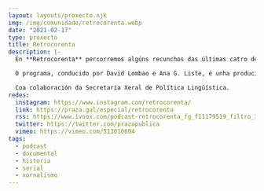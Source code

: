 ```yaml
---
layout: layouts/proxecto.njk
img: /img/comunidade/retrocorenta.webp
date: "2021-02-17"
type: proxecto
title: Retrocorenta
description: |-
  En **Retrocorenta** percorremos algúns recunchos das últimas catro décadas da historia de Galicia tirando dos fíos da cultura, da música, dos deportes, das xentes, dos lugares… Algunhas desas cousas que tamén son historia do país e parte da nosa memoria colectiva. Poremos voces ás lembranzas, refrescarémolas e, seguro, tamén falaremos un chisco do presente e do futuro.

  O programa, conducido por David Lombao e Ana G. Liste, é unha produción de [Praza](https://praza.gal/) e [VINTE](https://vinte.praza.gal/).

  Coa colaboración da Secretaría Xeral de Política Lingüística.
redes:
  instagram: https://www.instagram.com/retrocorenta/
  link: https://praza.gal/especial/retrocorenta
  rss: https://www.ivoox.com/podcast-retrocorenta_fg_f11179519_filtro_1.xml
  twitter: https://twitter.com/prazapublica
  vimeo: https://vimeo.com/513010604
tags:
  - podcast
  - documental
  - historia
  - serial
  - xornalismo
---
```


